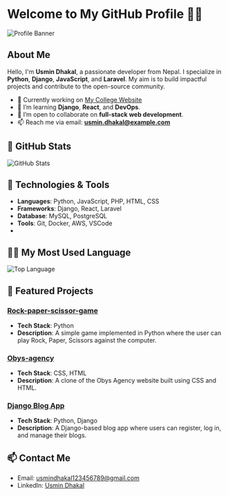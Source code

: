 # Welcome to My GitHub Profile 👨‍💻

![Profile Banner](https://your-banner-image-link)

## About Me
Hello, I'm **Usmin Dhakal**, a passionate developer from Nepal. I specialize in **Python**, **Django**, **JavaScript**, and **Laravel**. My aim is to build impactful projects and contribute to the open-source community.

- 🔭 Currently working on [My College Website](https://github.com/UsminDhakal/My_College_Website)
- 🌱 I’m learning **Django**, **React**, and **DevOps**.
- 👯 I’m open to collaborate on **full-stack web development**.
- 📫 Reach me via email: **usmin.dhakal@example.com**

## 🚀 GitHub Stats

![GitHub Stats](https://github-readme-stats.vercel.app/api?username=UsminDhakal&show_icons=true&count_private=true&theme=radical)

## 🔧 Technologies & Tools
- **Languages**: Python, JavaScript, PHP, HTML, CSS
- **Frameworks**: Django, React, Laravel
- **Database**: MySQL, PostgreSQL
- **Tools**: Git, Docker, AWS, VSCode
- 
## 🧑‍💻 My Most Used Language

![Top Language](https://github-readme-stats.vercel.app/api/top-langs/?username=UsminDhakal&layout=compact&theme=dark)


## 🌟 Featured Projects

### [Rock-paper-scissor-game](https://github.com/UsminDhakal/Rock-paper-scissor-game)
- **Tech Stack**: Python
- **Description**: A simple game implemented in Python where the user can play Rock, Paper, Scissors against the computer.

### [Obys-agency](https://github.com/UsminDhakal/Obys-agency)
- **Tech Stack**: CSS, HTML
- **Description**: A clone of the Obys Agency website built using CSS and HTML.

### [Django Blog App](https://github.com/UsminDhakal/Django-Blog-App)
- **Tech Stack**: Python, Django
- **Description**: A Django-based blog app where users can register, log in, and manage their blogs.

## 📫 Contact Me
- Email: usmindhakal123456789@gmail.com
- LinkedIn: [Usmin Dhakal](https://www.linkedin.com/in/usmin-dhakal-011120282/)
